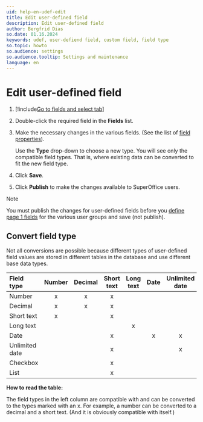```yaml
---
uid: help-en-udef-edit
title: Edit user-defined field
description: Edit user-defined field
author: Bergfrid Dias
so.date: 01.16.2024
keywords: udef, user-defiend field, custom field, field type
so.topic: howto
so.audience: settings
so.audience.tooltip: Settings and maintenance
language: en
---
```


# Edit user-defined field

1. [!include[Go to fields and select tab](includes/goto-fields.md)]

1. Double-click the required field in the **Fields** list.

1. Make the necessary changes in the various fields. (See the list of [field properties][1]).

    Use the **Type** drop-down to choose a new type. You will see only the compatible field types. That is, where existing data can be converted to fit the new field type.

1. Click **Save**.

1. Click **Publish** to make the changes available to SuperOffice users.

> [!NOTE]
> You must publish the changes for user-defined fields before you [define page 1 fields][2] for the various user groups and save (not publish).

## Convert field type

Not all conversions are possible because different types of user-defined field values are stored in different tables in the database and use different base data types.

| Field type | Number | Decimal | Short text | Long text | Date | Unlimited date | Checkbox | List |
|:--|:-:|:-:|:-:|:-:|:-:|:-:|:-:|:-:|
| Number | x | x | x | | | | | |
| Decimal | x | x | x | | | | | |
| Short text | x | | x | | | | | |
| Long text | | | | x | | | | |
| Date | | | x | | x | x | | |
| Unlimited date | | | x | | | x | | |
| Checkbox | | | x | | | | x | |
| List | | | x | | | | | x |

**How to read the table:**

The field types in the left column are compatible with and can be converted to the types marked with an x. For example, a number can be converted to a decimal and a short text. (And it is obviously compatible with itself.)

<!-- Referenced links -->
[1]: add-udef.md#properties
[2]: edit-udef-layout.md#page-1

<!-- Referenced images -->
